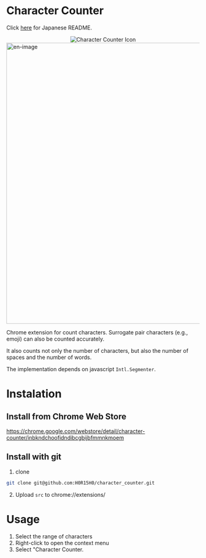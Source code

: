 # Character Counter

Click [here](https://github.com/H0R15H0/character_counter/blob/main/docs/README.ja.md) for Japanese README.
<div align="center">
<img src="https://user-images.githubusercontent.com/51479912/177196562-f7e84dbb-adf8-4ce4-a248-8747ab706054.png" alt="Character Counter Icon" style="justify-content: center;">
</div>

<img width="734" alt="en-image" src="https://user-images.githubusercontent.com/51479912/178424499-bea70a81-dc46-426d-a92f-99d84efb72bd.png">

Chrome extension for count characters.
Surrogate pair characters (e.g., emoji) can also be counted accurately.

It also counts not only the number of characters, but also the number of spaces and the number of words.

The implementation depends on javascript `Intl.Segmenter`.

# Instalation

## Install from Chrome Web Store
https://chrome.google.com/webstore/detail/character-counter/inbkndchoofidndibcgbijbfmmnkmoem

## Install with git

1. clone
```bash
git clone git@github.com:H0R15H0/character_counter.git
```
2. Upload `src` to chrome://extensions/


# Usage

1. Select the range of characters
2. Right-click to open the context menu
3. Select "Character Counter.
